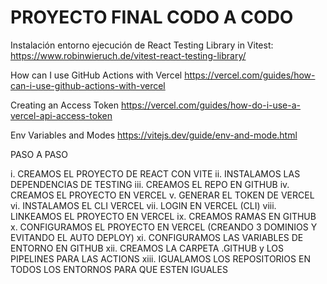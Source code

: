 # PROYECTO FINAL CODO A CODO

Instalación entorno ejecución de React Testing Library in Vitest:
https://www.robinwieruch.de/vitest-react-testing-library/

How can I use GitHub Actions with Vercel
https://vercel.com/guides/how-can-i-use-github-actions-with-vercel

Creating an Access Token
https://vercel.com/guides/how-do-i-use-a-vercel-api-access-token

Env Variables and Modes
https://vitejs.dev/guide/env-and-mode.html

PASO A PASO

i.     CREAMOS EL PROYECTO DE REACT CON VITE
ii. INSTALAMOS LAS DEPENDENCIAS DE TESTING
iii. CREAMOS EL REPO EN GITHUB
iv. CREAMOS EL PROYECTO EN VERCEL
v. GENERAR EL TOKEN DE VERCEL
vi. INSTALAMOS EL CLI VERCEL
vii. LOGIN EN VERCEL (CLI)
viii. LINKEAMOS EL PROYECTO EN VERCEL
ix. CREAMOS RAMAS EN GITHUB
x. CONFIGURAMOS EL PROYECTO EN VERCEL (CREANDO 3 DOMINIOS Y EVITANDO EL AUTO DEPLOY)
xi. CONFIGURAMOS LAS VARIABLES DE ENTORNO EN GITHUB
xii. CREAMOS LA CARPETA .GITHUB y LOS PIPELINES PARA LAS ACTIONS
xiii. IGUALAMOS LOS REPOSITORIOS EN TODOS LOS ENTORNOS PARA QUE ESTEN IGUALES
